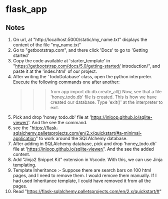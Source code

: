# flask_app

## Notes
1. On url, at "http://localhost:5000/static/my_name.txt" displays the content of the file "my_name.txt"
2. Go to "getbootstrap.com", and there click 'Docs' to go to 'Getting started'
3. Copy the code available at 'starter_template' in "https://getbootstrap.com/docs/5.0/getting-started/  introduction/", and paste it at the 'index.html' of our project.
4. After writing the 'TodoDatabase' class, open the python interpreter. Execute the following commands one after another:
   >>> from app import db
   >>> db.create_all()
Now, see that a file 'honey_todo.db' file is created. This is how we have created our database.
Type 'exit()' at the interpreter to exit.
5. Pick and drop 'honey_todo.db' file at 'https://inloop.github.io/sqlite-viewer/'. And the see the command.
6. see the "https://flask-sqlalchemy.palletsprojects.com/en/2.x/quickstart/#a-minimal-application" to work around the SQLAlchemy database.
7. After adding in SQLAlchemy database, pick and drop 'honey_todo.db' file at 'https://inloop.github.io/sqlite-viewer/'. And the see the added content.
8. Add "Jinja2 Snippet Kit" extension in Vscode. With this, we can use Jinja templating. 
9. Template Inheritance :- Suppose there are search bars on 100 html pages, and I need to remove them. I would remove them manually. If I had used Inheritance template, I could have removed it from all the pages.
10. Read "https://flask-sqlalchemy.palletsprojects.com/en/2.x/quickstart/#"